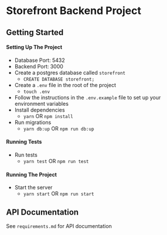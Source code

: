 # Storefront Backend Project

## Getting Started

#### Setting Up The Project
- Database Port: 5432
- Backend Port: 3000
- Create a postgres database called `storefront`
    + `CREATE DATABASE storefront;`
- Create a `.env` file in the root of the project
    + `touch .env`
- Follow the instructions in the `.env.example` file to set up your environment variables
- Install dependencies
    + `yarn` OR `npm install`
- Run migrations
    + `yarn db:up` OR `npm run db:up`

#### Running Tests
- Run tests
    + `yarn test` OR `npm run test`

#### Running The Project
- Start the server
    + `yarn start` OR `npm run start`


## API Documentation

See `requirements.md` for API documentation
